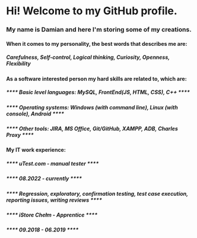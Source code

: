 # Hi! Welcome to my GitHub profile.

### My name is Damian and here I'm storing some of my creations.

#### When it comes to my personality, the best words that describes me are:

##### ****Carefulness, Self-control, Logical thinking, Curiosity, Openness, Flexibility****

#### As a software interested person my hard skills are related to, which are:

##### **** Basic level languages: MySQL, FrontEnd(JS, HTML, CSS), C++ ****
##### **** Operating systems: Windows (with command line), Linux (with console), Android ****
##### **** Other tools: JIRA, MS Office, Git/GitHub, XAMPP, ADB, Charles Proxy ****

#### My IT work experience:

##### **** uTest.com - manual tester ****
##### **** 08.2022 - currently ****
##### **** Regression, exploratory, confirmation testing, test case execution, reporting issues, writing reviews ****

##### **** iStore Chełm - Apprentice ****
##### **** 09.2018 - 06.2019 ****
